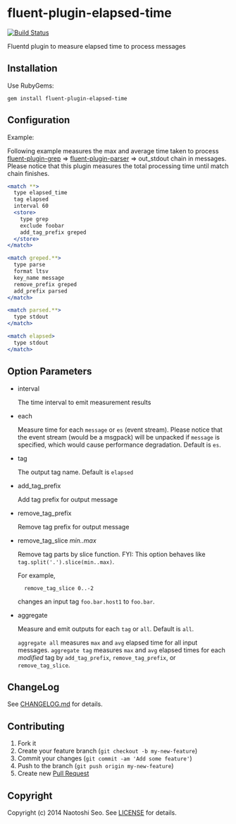 # fluent-plugin-elapsed-time

[![Build Status](https://secure.travis-ci.org/sonots/fluent-plugin-elapsed-time.png?branch=master)](http://travis-ci.org/sonots/fluent-plugin-elapsed-time)

Fluentd plugin to measure elapsed time to process messages

## Installation

Use RubyGems:

    gem install fluent-plugin-elapsed-time

## Configuration

Example:

Following example measures the max and average time taken to process [fluent-plugin-grep](https://github.com/sonots/fluent-plugin-grep) => [fluent-plugin-parser](https://github.com/tagomoris/fluent-plugin-parser) => out_stdout chain in messages. Please notice that this plugin measures the total processing time until match chain finishes.

```apache
<match **>
  type elapsed_time
  tag elapsed
  interval 60
  <store>
    type grep
    exclude foobar
    add_tag_prefix greped
  </store>
</match>

<match greped.**>
  type parse
  format ltsv
  key_name message
  remove_prefix greped
  add_prefix parsed
</match>

<match parsed.**>
  type stdout
</match>

<match elapsed>
  type stdout
</match>
```

## Option Parameters

* interval

    The time interval to emit measurement results

* each

    Measure time for each `message` or `es` (event stream). Please notice that the event stream (would be a msgpack) will be unpacked if `message` is specified, which would cause performance degradation. Default is `es`.

* tag

    The output tag name. Default is `elapsed`

* add_tag_prefix

    Add tag prefix for output message

* remove_tag_prefix

    Remove tag prefix for output message

* remove_tag_slice *min..max*

    Remove tag parts by slice function. FYI: This option behaves like `tag.split('.').slice(min..max)`.

    For example,

        remove_tag_slice 0..-2

    changes an input tag `foo.bar.host1` to `foo.bar`. 

* aggregate

    Measure and emit outputs for each `tag` or `all`. Default is `all`.

    `aggregate all` measures `max` and `avg` elapsed time for all input messages.
    `aggregate tag` measures `max` and `avg` elapsed times for each *modified* tag by `add_tag_prefix`, `remove_tag_prefix`, or `remove_tag_slice`. 

## ChangeLog

See [CHANGELOG.md](CHANGELOG.md) for details.

## Contributing

1. Fork it
2. Create your feature branch (`git checkout -b my-new-feature`)
3. Commit your changes (`git commit -am 'Add some feature'`)
4. Push to the branch (`git push origin my-new-feature`)
5. Create new [Pull Request](../../pull/new/master)

## Copyright

Copyright (c) 2014 Naotoshi Seo. See [LICENSE](LICENSE) for details.
